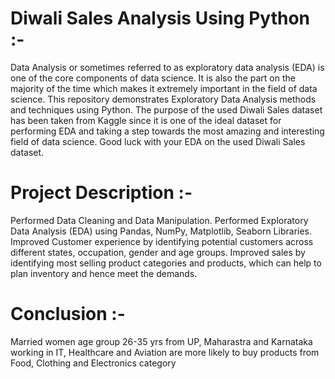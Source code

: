 # Diwali Sales Analysis Using Python :-
Data Analysis or sometimes referred to as exploratory data analysis (EDA) is one of the core components of data science. It is also the part on the majority of the time which makes it extremely important in the field of data science. This repository demonstrates Exploratory Data Analysis methods and techniques using Python. The purpose of the used Diwali Sales dataset has been taken from Kaggle since it is one of the ideal dataset for performing EDA and taking a step towards the most amazing and interesting field of data science. Good luck with your EDA on the used Diwali Sales dataset.

# Project Description :-
Performed Data Cleaning and Data Manipulation. Performed Exploratory Data Analysis (EDA) using Pandas, NumPy, Matplotlib, Seaborn Libraries. Improved Customer experience by identifying potential customers across different states, occupation, gender and age groups. Improved sales by identifying most selling product categories and products, which can help to plan inventory and hence meet the demands.

# Conclusion :-
Married women age group 26-35 yrs from UP, Maharastra and Karnataka working in IT, Healthcare and Aviation are more likely to buy products from Food, Clothing and Electronics category

